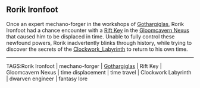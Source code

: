 ## Rorik Ironfoot

Once an expert mechano-forger in the workshops of [Gothargiglas](../Places/Gothargiglas.md), Rorik Ironfoot had a chance encounter with a [Rift Key](../Artifacts/Rift%20Key.md) in the [Gloomcavern Nexus](../Places/Gloomcavern_Nexus.md) that caused him to be displaced in time. Unable to fully control these newfound powers, Rorik inadvertently blinks through history, while trying to discover the secrets of the [Clockwork_Labyrinth](../Places/Clockwork_Labyrinth.md) to return to his own time.



---

TAGS:Rorik Ironfoot | mechano-forger | [Gothargiglas](../Places/Gothargiglas.md) | Rift Key | Gloomcavern Nexus | time displacement | time travel | Clockwork Labyrinth | dwarven engineer | fantasy lore
